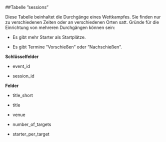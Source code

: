 ##Tabelle ”sessions”

Diese Tabelle beinhaltet die Durchgänge eines Wettkampfes. Sie finden nur zu verschiedenen Zeiten oder an verschiedenen Orten satt. Gründe für die Einrichtung von mehreren Durchgängen können sein:

* Es gibt mehr Starter als Startplätze.

* Es gibt Termine ”Vorschießen” oder ”Nachschießen”.

**Schlüsselfelder**

* event_id

* session_id

**Felder**

* title_short

* title

* venue

* number_of_targets

* starter_per_target
